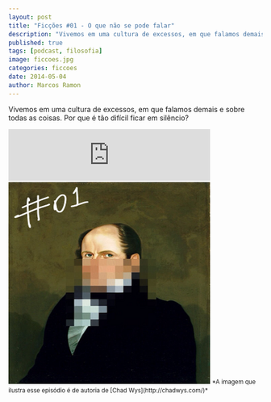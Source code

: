 ```yaml
---
layout: post
title: "Ficções #01 - O que não se pode falar"
description: "Vivemos em uma cultura de excessos, em que falamos demais e sobre todas as coisas. Por que é tão difícil ficar em silêncio?"
published: true
tags: [podcast, filosofia]
image: ficcoes.jpg
categories: ficcoes
date: 2014-05-04
author: Marcos Ramon
---
```


Vivemos em uma cultura de excessos, em que falamos demais e sobre todas as coisas. Por que é tão difícil ficar em silêncio?
          
<iframe src="https://anchor.fm/podcastficcoes/embed/episodes/O-que-no-se-pode-falar-e47je4/a-aggl57" height="102px" width="400px" frameborder="0" scrolling="no"></iframe>

<img src="/assets/images/01_50.png" height="400" width="400" alt="Chad Wys">
<small>*A imagem que ilustra esse episódio é de autoria de [Chad Wys](http://chadwys.com/)*</small>
